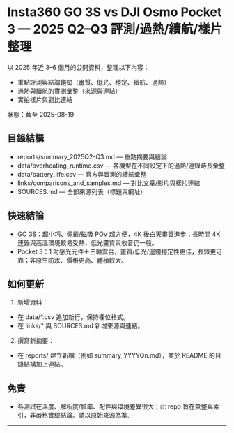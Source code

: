 # Insta360 GO 3S vs DJI Osmo Pocket 3 — 2025 Q2–Q3 評測/過熱/續航/樣片整理

以 2025 年近 3–6 個月的公開資料，整理以下內容：
- 重點評測與結論趨勢（畫質、低光、穩定、續航、過熱）
- 過熱與續航的實測彙整（來源與連結）
- 實拍樣片與對比連結

狀態：截至 2025-08-19

## 目錄結構
- reports/summary_2025Q2-Q3.md — 重點摘要與結論
- data/overheating_runtime.csv — 各機型在不同設定下的過熱/連錄時長彙整
- data/battery_life.csv — 官方與實測的續航彙整
- links/comparisons_and_samples.md — 對比文章/影片與樣片連結
- SOURCES.md — 全部來源列表（標題與網址）

## 快速結論
- GO 3S：超小巧、佩戴/磁吸 POV 超方便，4K 後白天畫質進步；長時間 4K 連錄與高溫環境較易受熱，低光畫質與收音仍一般。
- Pocket 3：1 吋感光元件＋三軸雲台，畫質/低光/運鏡穩定性更佳，長錄更可靠；非原生防水、價格更高、體積較大。

## 如何更新
1) 新增資料：
- 在 data/*.csv 追加新行，保持欄位格式。
- 在 links/* 與 SOURCES.md 新增來源與連結。
2) 撰寫新摘要：
- 在 reports/ 建立新檔（例如 summary_YYYYQn.md），並於 README 的目錄結構加上連結。

## 免責
- 各測試在溫度、解析度/幀率、配件與環境差異很大；此 repo 旨在彙整與索引，非嚴格實驗結論。請以原始來源為準.

---